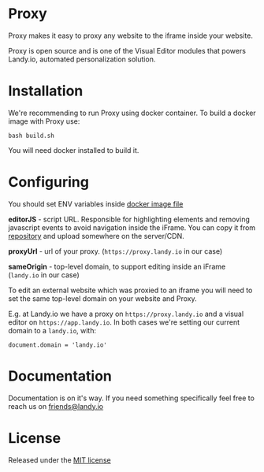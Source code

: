 Proxy
===

Proxy makes it easy to proxy any website to the iframe inside your website.

Proxy is open source and is one of the Visual Editor modules that powers Landy.io, automated personalization solution.


Installation
===

We're recommending to run Proxy using docker container. To build a docker image with Proxy use:

```
bash build.sh
```

You will need docker installed to build it.

Configuring
===

You should set ENV variables inside [docker image file](https://github.com/landyio/proxy/blob/master/Dockerfile)

**editorJS** - script URL. Responsible for highlighting elements and removing javascript events to avoid navigation inside the iFrame. You can copy it from [repository](https://github.com/landyio/proxy/blob/master/src/editor.min.js) and upload somewhere on the server/CDN.

**proxyUrl** - url of your proxy. (`https://proxy.landy.io` in our case)

**sameOrigin** - top-level domain, to support editing inside an iFrame (`landy.io` in our case)

To edit an external website which was proxied to an iframe you will need to set the same top-level domain on your website and Proxy.

E.g. at Landy.io we have a proxy on `https://proxy.landy.io` and a visual editor on `https://app.landy.io`. In both cases we're setting our current domain to a `landy.io`, with:

```
document.domain = 'landy.io'
```


Documentation
===

Documentation is on it's way. If you need something specifically feel free to reach us on [friends@landy.io](mailto:friends@landy.io)


License
===
Released under the [MIT license](https://github.com/landyio/proxy/blob/master/LICENSE.md)